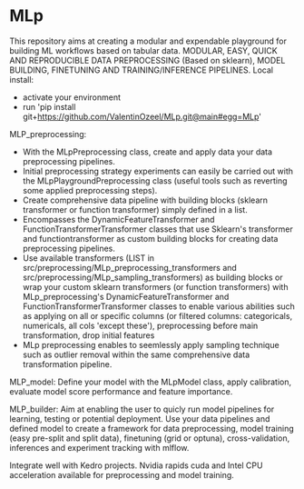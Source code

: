 # MLp
This repository aims at creating a modular and expendable playground for building ML workflows based on tabular data.
MODULAR, EASY, QUICK AND REPRODUCIBLE DATA PREPROCESSING (Based on sklearn), MODEL BUILDING, FINETUNING AND TRAINING/INFERENCE PIPELINES.
Local install:
- activate your environment 
- run 'pip install git+https://github.com/ValentinOzeel/MLp.git@main#egg=MLp'


MLP_preprocessing: 
- With the MLpPreprocessing class, create and apply data your data preprocessing pipelines. 
- Initial preprocessing strategy experiments can easily be carried out with the MLpPlaygroundPreprocessing class (useful tools such as reverting some applied preprocessing steps).
- Create comprehensive data pipeline with building blocks (sklearn transformer or function transformer) simply defined in a list. 
- Encompasses the DynamicFeatureTransformer and FunctionTransformerTransformer classes that use Sklearn's transformer and functiontransformer as custom building blocks for creating data preprocessing pipelines. 
- Use available transformers (LIST in src/preprocessing/MLp_preprocessing_transformers and src/preprocessing/MLp_sampling_transformers) as building blocks or wrap your custom sklearn transformers (or function transformers) with MLp_preprocessing's DynamicFeatureTransformer and FunctionTransformerTransformer classes to enable various abilities such as applying on all or specific columns (or filtered columns: categoricals, numericals, all cols 'except these'), preprocessing before main transformation, drop initial features
- MLp preprocessing enables to seemlessly apply sampling technique such as outlier removal within the same comprehensive data transformation pipeline. 

MLP_model: Define your model with the MLpModel class, apply calibration, evaluate model score performance and feature importance.

MLP_builder: Aim at enabling the user to quicly run model pipelines for learning, testing or potential deployment. Use your data pipelines and defined model to create a framework for data preprocessing, model training (easy pre-split and split data), finetuning (grid or optuna), cross-validation, inferences and experiment tracking with mlflow.

Integrate well with Kedro projects.
Nvidia rapids cuda and Intel CPU acceleration available for preprocessing and model training.


